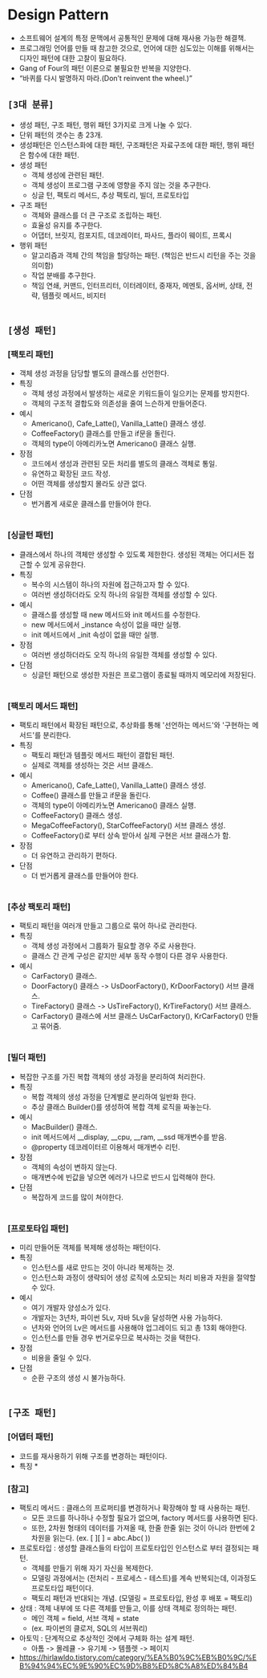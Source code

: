 # Design Pattern
* 소프트웨어 설계의 특정 문맥에서 공통적인 문제에 대해 재사용 가능한 해결책.
* 프로그래밍 언어를 만들 때 참고한 것으로, 언어에 대한 심도있는 이해를 위해서는 디자인 패턴에 대한 고찰이 필요하다.
* Gang of Four의 패턴 이론으로 불필요한 반복을 지양한다.
* “바퀴를 다시 발명하지 마라.(Don’t reinvent the wheel.)”

## `[3대 분류]`
* 생성 패턴, 구조 패턴, 행위 패턴 3가지로 크게 나눌 수 있다.
* 단위 패턴의 갯수는 총 23개.
* 생성패턴은 인스턴스화에 대한 패턴, 구조패턴은 자료구조에 대한 패턴, 행위 패턴은 함수에 대한 패턴.
* 생성 패턴
    * 객체 생성에 관련된 패턴. 
    * 객체 생성이 프로그램 구조에 영향을 주지 않는 것을 추구한다.
    * 싱글 턴, 팩토리 메서드, 추상 팩토리, 빌더, 프로토타입
* 구조 패턴
    * 객체와 클래스를 더 큰 구조로 조립하는 패턴.
    * 효율성 유지를 추구한다.
    * 어댑터, 브릿지, 컴포지트, 데코레이터, 파사드, 플라이 웨이트, 프록시
* 행위 패턴
    * 알고리즘과 객체 간의 책임을 할당하는 패턴. (책임은 반드시 리턴을 주는 것을 의미함)
    * 작업 분배를 추구한다.
    * 책임 연쇄, 커맨드, 인터프리터, 이터레이터, 중재자, 메멘토, 옵서버, 상태, 전략, 템플릿 메서드, 비지터
<br><br>


## `[생성 패턴]`

### [팩토리 패턴]
* 객체 생성 과정을 담당할 별도의 클래스를 선언한다.
* 특징
    * 객체 생성 과정에서 발생하는 새로운 키워드들이 일으키는 문제를 방지한다.
    * 객체의 구조적 결합도와 의존성을 줄여 느슨하게 만들어준다.
* 예시
    * Americano(), Cafe_Latte(), Vanilla_Latte() 클래스 생성.
    * CoffeeFactory() 클래스를 만들고 if문을 돌린다.
    * 객체의 type이 아메리카노면 Americano() 클래스 실행.
* 장점
    * 코드에서 생성과 관련된 모든 처리를 별도의 클래스 객체로 통일.
    * 유연하고 확장된 코드 작성.
    * 어떤 객체를 생성할지 몰라도 상관 없다.
* 단점
    * 번거롭게 새로운 클래스를 만들어야 한다.
<br><br>

### [싱글턴 패턴]
* 클래스에서 하나의 객체만 생성할 수 있도록 제한한다. 생성된 객체는 어디서든 접근할 수 있게 공유한다.
* 특징
    * 복수의 시스템이 하나의 자원에 접근하고자 할 수 있다.
    * 여러번 생성하더라도 오직 하나의 유일한 객체를 생성할 수 있다.
* 예시
    * 클래스를 생성할 때 new 메서드와 init 메서드를 수정한다.
    * new 메서드에서 _instance 속성이 없을 때만 실행.
    * init 메서드에서 _init 속성이 없을 때만 실행.
* 장점
    * 여러번 생성하더라도 오직 하나의 유일한 객체를 생성할 수 있다.
* 단점
    * 싱글턴 패턴으로 생성한 자원은 프로그램이 종료될 때까지 메모리에 저장된다.
<br><br>

### [팩토리 메서드 패턴]
* 팩토리 패턴에서 확장된 패턴으로, 추상화를 통해 '선언하는 메서드'와 '구현하는 메서드'를 분리한다.
* 특징
    * 팩토리 패턴과 템플릿 메서드 패턴이 결합된 패턴.
    * 실제로 객체를 생성하는 것은 서브 클래스.
* 예시
    * Americano(), Cafe_Latte(), Vanilla_Latte() 클래스 생성.
    * Coffee() 클래스를 만들고 if문을 돌린다.
    * 객체의 type이 아메리카노면 Americano() 클래스 실행.
    * CoffeeFactory() 클래스 생성.
    * MegaCoffeeFactory(), StarCoffeeFactory() 서브 클래스 생성.
    * CoffeeFactory()로 부터 상속 받아서 실제 구현은 서브 클래스가 함.
* 장점
    * 더 유연하고 관리하기 편하다.
* 단점
    * 더 번거롭게 클래스를 만들어야 한다.
<br><br>

### [추상 팩토리 패턴]
* 팩토리 패턴을 여러개 만들고 그룹으로 묶어 하나로 관리한다.
* 특징
    * 객체 생성 과정에서 그룹화가 필요할 경우 주로 사용한다.
    * 클래스 간 관계 구성은 같지만 세부 동작 수행이 다른 경우 사용한다.
* 예시
    * CarFactory() 클래스.
    * DoorFactory() 클래스 -> UsDoorFactory(), KrDoorFactory() 서브 클래스.
    * TireFactory() 클래스 -> UsTireFactory(), KrTireFactory() 서브 클래스.
    * CarFactory() 클래스에 서브 클래스 UsCarFactory(), KrCarFactory() 만들고 묶어줌.
<br><br>

### [빌더 패턴]
* 복잡한 구조를 가진 복합 객체의 생성 과정을 분리하여 처리한다.
* 특징
    * 복합 객체의 생성 과정을 단계별로 분리하여 일반화 한다.
    * 추상 클래스 Builder()를 생성하여 복합 객체 로직을 짜놓는다.
* 예시
    * MacBuilder() 클래스.
    * init 메서드에서 __display, __cpu, __ram, __ssd 매개변수를 받음.
    * @property 데코레이터르 이용해서 매개변수 리턴.
* 장점
    * 객체의 속성이 변하지 않는다.
    * 매개변수에 빈값을 넣으면 에러가 나므로 반드시 입력해야 한다.
* 단점
    * 복잡하게 코드를 많이 쳐야한다.
<br><br>

### [프로토타입 패턴]
* 미리 만들어둔 객체를 복제해 생성하는 패턴이다.
* 특징
    * 인스턴스를 새로 만드는 것이 아니라 복제하는 것.
    * 인스턴스화 과정이 생략되어 생성 로직에 소모되는 처리 비용과 자원을 절약할 수 있다.
* 예시
    * 여기 개발자 양성소가 있다.
    * 개발자는 3년차, 파이썬 5Lv, 자바 5Lv을 달성하면 사용 가능하다.
    * 년차와 언어의 Lv은 메서드를 사용해야 업그레이드 되고 총 13회 해야한다.
    * 인스턴스를 만들 경우 번거로우므로 복사하는 것을 택한다.
* 장점
    * 비용을 줄일 수 있다.
* 단점
    * 순환 구조의 생성 시 불가능하다.
<br><br>



## `[구조 패턴]`

### [어댑터 패턴]
* 코드를 재사용하기 위해 구조를 변경하는 패턴이다.
* 특징
    * 














### [참고]
* 팩토리 메서드 : 클래스의 프로퍼티를 변경하거나 확장해야 할 때 사용하는 패턴.
    * 모든 코드를 하나하나 수정할 필요가 없으며, factory 메서드를 사용하면 된다.
    * 또한, 2차원 형태의 데이터를 가져올 때, 한줄 한줄 읽는 것이 아니라 한번에 2차원을 읽는다. (ex. [ ][ ] = abc.Abc( ))
* 프로토타입 : 생성할 클래스들의 타입이 프로토타입인 인스턴스로 부터 결정되는 패턴.
    * 객체를 만들기 위해 자기 자신을 복제한다.
    * 모델링 과정에서는 (전처리 - 프로세스 - 테스트)를 계속 반복되는데, 이과정도 프로토타입 패턴이다.
    * 팩토리 패턴과 반대되는 개념. (모델링 = 프로토타입, 완성 후 배포 = 팩토리)
* 상태 : 객체 내부에 또 다른 객체를 만들고, 이를 상태 객체로 정의하는 패턴.
    * 메인 객체 = field, 서브 객체 = state
    * (ex. 파이썬의 클로저, SQL의 서브쿼리)
* 아토믹 : 단계적으로 추상적인 것에서 구체화 하는 설계 패턴.
    * 아톰 -> 몰레큘 -> 유기체 -> 템플렛 -> 페이지
* https://hirlawldo.tistory.com/category/%EA%B0%9C%EB%B0%9C/%EB%94%94%EC%9E%90%EC%9D%B8%ED%8C%A8%ED%84%B4